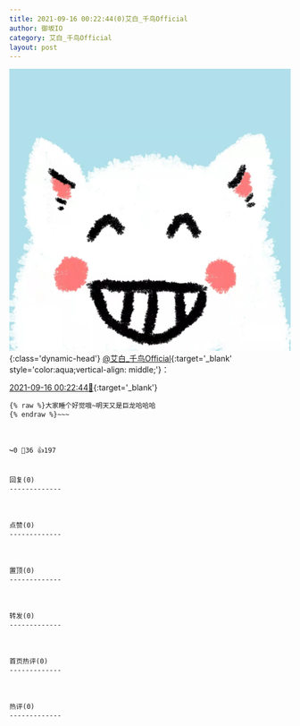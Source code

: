```yaml
---
title: 2021-09-16 00:22:44(0)艾白_千鸟Official
author: 御坂IO
category: 艾白_千鸟Official
layout: post
---
```


![img](/images/9ae8b9445fd0665cc014d9080156a45271be73c6.jpg){:class='dynamic-head'}
[@艾白_千鸟Official](https://space.bilibili.com/334537711/dynamic){:target='_blank' style='color:aqua;vertical-align: middle;'}：

[2021-09-16 00:22:44🔗](https://t.bilibili.com/570734856533038678){:target='_blank'}

~~~
{% raw %}大家睡个好觉哦~明天又是巨龙哈哈哈
{% endraw %}~~~



↪️0 💬36 👍197


回复(0)
-------------



点赞(0)
-------------



置顶(0)
-------------



转发(0)
-------------



首页热评(0)
-------------



热评(0)
-------------



